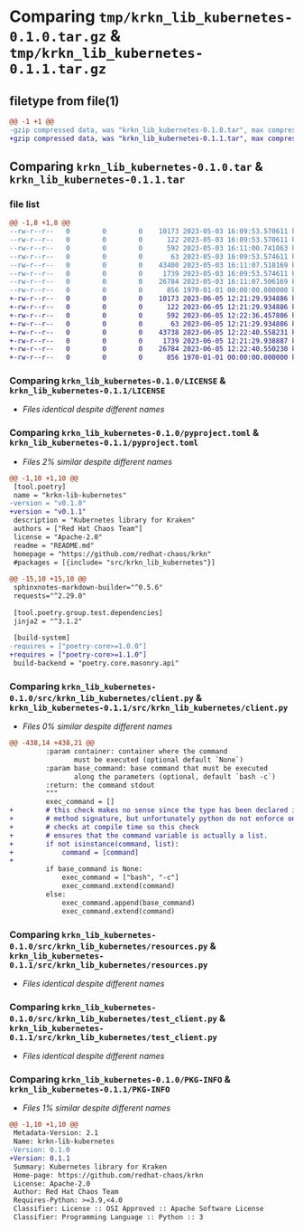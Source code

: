 # Comparing `tmp/krkn_lib_kubernetes-0.1.0.tar.gz` & `tmp/krkn_lib_kubernetes-0.1.1.tar.gz`

## filetype from file(1)

```diff
@@ -1 +1 @@
-gzip compressed data, was "krkn_lib_kubernetes-0.1.0.tar", max compression
+gzip compressed data, was "krkn_lib_kubernetes-0.1.1.tar", max compression
```

## Comparing `krkn_lib_kubernetes-0.1.0.tar` & `krkn_lib_kubernetes-0.1.1.tar`

### file list

```diff
@@ -1,8 +1,8 @@
--rw-r--r--   0        0        0    10173 2023-05-03 16:09:53.570611 krkn_lib_kubernetes-0.1.0/LICENSE
--rw-r--r--   0        0        0      122 2023-05-03 16:09:53.570611 krkn_lib_kubernetes-0.1.0/README.md
--rw-r--r--   0        0        0      592 2023-05-03 16:11:00.741863 krkn_lib_kubernetes-0.1.0/pyproject.toml
--rw-r--r--   0        0        0       63 2023-05-03 16:09:53.574611 krkn_lib_kubernetes-0.1.0/src/krkn_lib_kubernetes/__init__.py
--rw-r--r--   0        0        0    43400 2023-05-03 16:11:07.518169 krkn_lib_kubernetes-0.1.0/src/krkn_lib_kubernetes/client.py
--rw-r--r--   0        0        0     1739 2023-05-03 16:09:53.574611 krkn_lib_kubernetes-0.1.0/src/krkn_lib_kubernetes/resources.py
--rw-r--r--   0        0        0    26784 2023-05-03 16:11:07.506169 krkn_lib_kubernetes-0.1.0/src/krkn_lib_kubernetes/test_client.py
--rw-r--r--   0        0        0      856 1970-01-01 00:00:00.000000 krkn_lib_kubernetes-0.1.0/PKG-INFO
+-rw-r--r--   0        0        0    10173 2023-06-05 12:21:29.934886 krkn_lib_kubernetes-0.1.1/LICENSE
+-rw-r--r--   0        0        0      122 2023-06-05 12:21:29.934886 krkn_lib_kubernetes-0.1.1/README.md
+-rw-r--r--   0        0        0      592 2023-06-05 12:22:36.457806 krkn_lib_kubernetes-0.1.1/pyproject.toml
+-rw-r--r--   0        0        0       63 2023-06-05 12:21:29.934886 krkn_lib_kubernetes-0.1.1/src/krkn_lib_kubernetes/__init__.py
+-rw-r--r--   0        0        0    43738 2023-06-05 12:22:40.558231 krkn_lib_kubernetes-0.1.1/src/krkn_lib_kubernetes/client.py
+-rw-r--r--   0        0        0     1739 2023-06-05 12:21:29.938887 krkn_lib_kubernetes-0.1.1/src/krkn_lib_kubernetes/resources.py
+-rw-r--r--   0        0        0    26784 2023-06-05 12:22:40.550230 krkn_lib_kubernetes-0.1.1/src/krkn_lib_kubernetes/test_client.py
+-rw-r--r--   0        0        0      856 1970-01-01 00:00:00.000000 krkn_lib_kubernetes-0.1.1/PKG-INFO
```

### Comparing `krkn_lib_kubernetes-0.1.0/LICENSE` & `krkn_lib_kubernetes-0.1.1/LICENSE`

 * *Files identical despite different names*

### Comparing `krkn_lib_kubernetes-0.1.0/pyproject.toml` & `krkn_lib_kubernetes-0.1.1/pyproject.toml`

 * *Files 2% similar despite different names*

```diff
@@ -1,10 +1,10 @@
 [tool.poetry]
 name = "krkn-lib-kubernetes"
-version = "v0.1.0"
+version = "v0.1.1"
 description = "Kubernetes library for Kraken"
 authors = ["Red Hat Chaos Team"]
 license = "Apache-2.0"
 readme = "README.md"
 homepage = "https://github.com/redhat-chaos/krkn"
 #packages = [{include= "src/krkn_lib_kubernetes"}]
 
@@ -15,10 +15,10 @@
 sphinxnotes-markdown-builder="^0.5.6"
 requests="^2.29.0"
 
 [tool.poetry.group.test.dependencies]
 jinja2 = "^3.1.2"
 
 [build-system]
-requires = ["poetry-core>=1.0.0"]
+requires = ["poetry-core>=1.1.0"]
 build-backend = "poetry.core.masonry.api"
```

### Comparing `krkn_lib_kubernetes-0.1.0/src/krkn_lib_kubernetes/client.py` & `krkn_lib_kubernetes-0.1.1/src/krkn_lib_kubernetes/client.py`

 * *Files 0% similar despite different names*

```diff
@@ -438,14 +438,21 @@
         :param container: container where the command
                must be executed (optional default `None`)
         :param base_command: base command that must be executed
                along the parameters (optional, default `bash -c`)
         :return: the command stdout
         """
         exec_command = []
+        # this check makes no sense since the type has been declared in the
+        # method signature, but unfortunately python do not enforce on type
+        # checks at compile time so this check
+        # ensures that the command variable is actually a list.
+        if not isinstance(command, list):
+            command = [command]
+
         if base_command is None:
             exec_command = ["bash", "-c"]
             exec_command.extend(command)
         else:
             exec_command.append(base_command)
             exec_command.extend(command)
```

### Comparing `krkn_lib_kubernetes-0.1.0/src/krkn_lib_kubernetes/resources.py` & `krkn_lib_kubernetes-0.1.1/src/krkn_lib_kubernetes/resources.py`

 * *Files identical despite different names*

### Comparing `krkn_lib_kubernetes-0.1.0/src/krkn_lib_kubernetes/test_client.py` & `krkn_lib_kubernetes-0.1.1/src/krkn_lib_kubernetes/test_client.py`

 * *Files identical despite different names*

### Comparing `krkn_lib_kubernetes-0.1.0/PKG-INFO` & `krkn_lib_kubernetes-0.1.1/PKG-INFO`

 * *Files 1% similar despite different names*

```diff
@@ -1,10 +1,10 @@
 Metadata-Version: 2.1
 Name: krkn-lib-kubernetes
-Version: 0.1.0
+Version: 0.1.1
 Summary: Kubernetes library for Kraken
 Home-page: https://github.com/redhat-chaos/krkn
 License: Apache-2.0
 Author: Red Hat Chaos Team
 Requires-Python: >=3.9,<4.0
 Classifier: License :: OSI Approved :: Apache Software License
 Classifier: Programming Language :: Python :: 3
```

